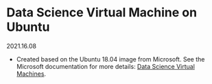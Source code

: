# Data Science Virtual Machine on Ubuntu 
2021.16.08
* Created based on the Ubuntu 18.04 image from Microsoft. See the Microsoft documentation for more details: [Data Science Virtual Machines](https://azure.microsoft.com/en-us/services/virtual-machines/data-science-virtual-machines/#product-overview).
